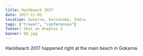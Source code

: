 ```yaml
---
title: Hackbeach 2017
date: 2017-11-01
location: Gokarna, Karnataka, India
tags: ["travel", "conferences"]
footer: Shot on Oneplus 3
banner: 06.jpg
---
```

Hackbeach 2017 happened right at the main beach in Gokarna.

<!--more-->